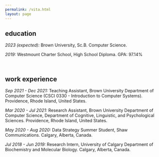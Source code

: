 ```yaml
---
permalink: /vita.html
layout: page
---
```


## education
<i>2023 (expected):</i> Brown University, Sc.B. Computer Science.

<i>2019:</i> Westmount Charter School, High School Diploma. GPA: 97.14%

<br/>

## work experience
<i>Sep 2021 - Dec 2021:</i> Teaching Assistant, Brown University Department of Computer Science (CSCI 0330 - Introduction to Computer Systems). Providence, Rhode Island, United States.


<i>Mar 2020 - Jul 2021:</i> Research Assistant, Brown University Department of Computer Science, Department of Cognitive, Linguistic, and Psychological Sciences. Providence, Rhode Island, United States.

<i>May 2020 - Aug 2020:</i> Data Strategy Summer Student, Shaw Communications. Calgary, Alberta, Canada.

<i>Jul 2018 - Jun 2019:</i> Research Intern, University of Calgary Department of Biochemistry and Molecular Biology. Calgary, Alberta, Canada.


<!-- education, career, coursework? -->


